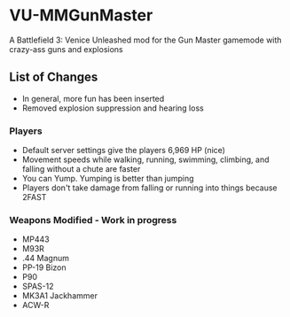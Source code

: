 # VU-MMGunMaster
A Battlefield 3: Venice Unleashed mod for the Gun Master gamemode with crazy-ass guns and explosions

## List of Changes
- In general, more fun has been inserted
- Removed explosion suppression and hearing loss

### Players
- Default server settings give the players 6,969 HP (nice)
- Movement speeds while walking, running, swimming, climbing, and falling without a chute are faster
- You can Yump. Yumping is better than jumping
- Players don't take damage from falling or running into things because 2FAST

### Weapons Modified - Work in progress
- MP443
- M93R
- .44 Magnum
- PP-19 Bizon
- P90
- SPAS-12
- MK3A1 Jackhammer
- ACW-R
